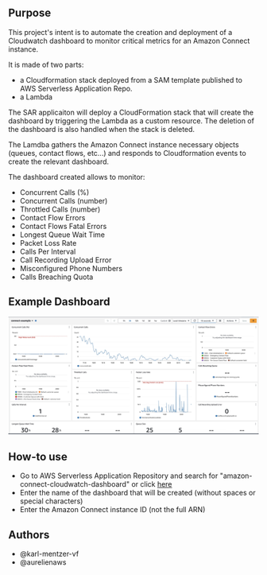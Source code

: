 ## Purpose
This project's intent is to automate the creation and deployment of a Cloudwatch dashboard to monitor critical metrics for an Amazon Connect instance.

It is made of two parts:
- a Cloudformation stack deployed from a SAM template published to AWS Serverless Application Repo.
- a Lambda

The SAR applicaiton will deploy a CloudFormation stack that will create the dashboard by triggering the Lambda as a custom resource. The deletion of the dashboard is also handled when the stack is deleted.

The Lamdba gathers the Amazon Connect instance necessary objects (queues, contact flows, etc...) and responds to Cloudformation events to create the relevant dashboard.

The dashboard created allows to monitor:
- Concurrent Calls (%)
- Concurrent Calls (number)
- Throttled Calls (number)
- Contact Flow Errors
- Contact Flows Fatal Errors
- Longest Queue Wait Time
- Packet Loss Rate
- Calls Per Interval
- Call Recording Upload Error
- Misconfigured Phone Numbers
- Calls Breaching Quota

## Example Dashboard

![Example Cloudwatch Dashboard](images/example-dashboard.jpeg)

## How-to use

- Go to AWS Serverless Application Repository and search for "amazon-connect-cloudwatch-dashboard" or click [here](https://ap-southeast-2.console.aws.amazon.com/serverlessrepo/home?region=ap-southeast-2#/published-applications/arn:aws:serverlessrepo:ap-southeast-2:699520165046:applications~amazon-connect-cloudwatch-dashboard)
- Enter the name of the dashboard that will be created (without spaces or special characters)
- Enter the Amazon Connect instance ID (not the full ARN)

## Authors

- @karl-mentzer-vf
- @aurelienaws

